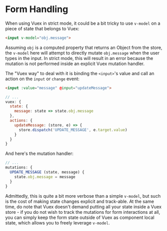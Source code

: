 # Form Handling

When using Vuex in strict mode, it could be a bit tricky to use `v-model` on a piece of state that belongs to Vuex:

``` html
<input v-model="obj.message">
```

Assuming `obj` is a computed property that returns an Object from the store, the `v-model` here will attempt to directly mutate `obj.message` when the user types in the input. In strict mode, this will result in an error because the mutation is not performed inside an explicit Vuex mutation handler.

The "Vuex way" to deal with it is binding the `<input>`'s value and call an action on the `input` or `change` event:

``` html
<input :value="message" @input="updateMessage">
```
``` js
// ...
vuex: {
  state: {
    message: state => state.obj.message
  },
  actions: {
    updateMessage: (store, e) => {
      store.dispatch('UPDATE_MESSAGE', e.target.value)
    }
  }
}
```

And here's the mutation handler:

``` js
// ...
mutations: {
  UPDATE_MESSAGE (state, message) {
    state.obj.message = message
  }
}
```

Admittedly, this is quite a bit more verbose than a simple `v-model`, but such is the cost of making state changes explicit and track-able. At the same time, do note that Vuex doesn't demand putting all your state inside a Vuex store - if you do not wish to track the mutations for form interactions at all, you can simply keep the form state outside of Vuex as component local state, which allows you to freely leverage `v-model`.
